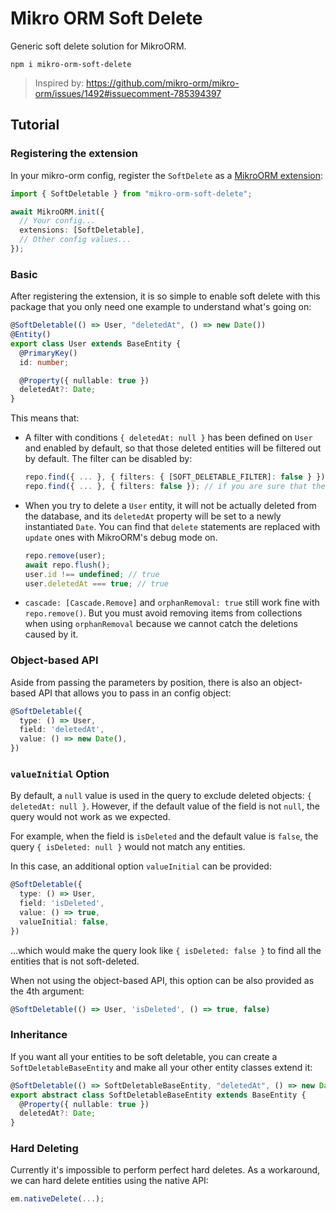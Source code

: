 # Mikro ORM Soft Delete

Generic soft delete solution for MikroORM.

```
npm i mikro-orm-soft-delete
```

> Inspired by: https://github.com/mikro-orm/mikro-orm/issues/1492#issuecomment-785394397

## Tutorial

### Registering the extension

In your mikro-orm config, register the `SoftDelete` as a [MikroORM extension](https://mikro-orm.io/docs/configuration#extensions):

```ts
import { SoftDeletable } from "mikro-orm-soft-delete";

await MikroORM.init({
  // Your config...
  extensions: [SoftDeletable],
  // Other config values...
});
```

### Basic

After registering the extension, it is so simple to enable soft delete with this package that you only need one example to understand what's going on:

```ts
@SoftDeletable(() => User, "deletedAt", () => new Date())
@Entity()
export class User extends BaseEntity {
  @PrimaryKey()
  id: number;

  @Property({ nullable: true })
  deletedAt?: Date;
}
```

This means that:

- A filter with conditions `{ deletedAt: null }` has been defined on `User` and enabled by default, so that those deleted entities will be filtered out by default. The filter can be disabled by:
  ```ts
  repo.find({ ... }, { filters: { [SOFT_DELETABLE_FILTER]: false } });
  repo.find({ ... }, { filters: false }); // if you are sure that there are no other filters enabled
  ```
- When you try to delete a `User` entity, it will not be actually deleted from the database, and its `deletedAt` property will be set to a newly instantiated `Date`. You can find that `delete` statements are replaced with `update` ones with MikroORM's debug mode on.
  ```ts
  repo.remove(user);
  await repo.flush();
  user.id !== undefined; // true
  user.deletedAt === true; // true
  ```
- `cascade: [Cascade.Remove]` and `orphanRemoval: true` still work fine with `repo.remove()`. But you must avoid removing items from collections when using `orphanRemoval` because we cannot catch the deletions caused by it.

### Object-based API

Aside from passing the parameters by position, there is also an object-based API that allows you to pass in an config object:

```ts
@SoftDeletable({
  type: () => User,
  field: 'deletedAt',
  value: () => new Date(),
})
```

### `valueInitial` Option

By default, a `null` value is used in the query to exclude deleted objects: `{ deletedAt: null }`. However, if the default value of the field is not `null`, the query would not work as we expected.

For example, when the field is `isDeleted` and the default value is `false`, the query `{ isDeleted: null }` would not match any entities.

In this case, an additional option `valueInitial` can be provided:

```ts
@SoftDeletable({
  type: () => User,
  field: 'isDeleted',
  value: () => true,
  valueInitial: false,
})
```

...which would make the query look like `{ isDeleted: false }` to find all the entities that is not soft-deleted.

When not using the object-based API, this option can be also provided as the 4th argument:

```ts
@SoftDeletable(() => User, 'isDeleted', () => true, false)
```

### Inheritance

If you want all your entities to be soft deletable, you can create a `SoftDeletableBaseEntity` and make all your other entity classes extend it:

```ts
@SoftDeletable(() => SoftDeletableBaseEntity, "deletedAt", () => new Date())
export abstract class SoftDeletableBaseEntity extends BaseEntity {
  @Property({ nullable: true })
  deletedAt?: Date;
}
```

### Hard Deleting

Currently it's impossible to perform perfect hard deletes. As a workaround, we can hard delete entities using the native API:

```ts
em.nativeDelete(...);
```

